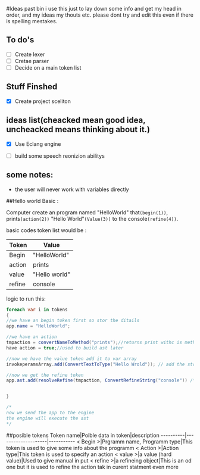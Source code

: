 #Ideas past bin
i use this just to lay down some info and get my head in order, and my ideas my thouts etc. please dont try and edit this even if there is spelling mestakes.

## To do's
- [ ] Create lexer
- [ ] Cretae parser
- [ ] Decide on a main token list

## Stuff Finshed
- [X] Create project sceliton

## ideas list(cheacked mean good idea, uncheacked means thinking about it.)
- [X] Use Eclang engine 
- [ ] build some speech reonizion abilitys


## some notes:
* the user will never work with variables directly

##Hello world
Basic :

Computer create an program named "HelloWorld" that`(begin(1))`, prints`(action(2))` "Hello World"`(Value(3))` to the console`(refine(4))`.

basic codes token list would be :

Token|Value
-----|-----
Begin|"HelloWorld"
action|prints
value|"Hello world"
refine|console

logic to run this:

```csharp
foreach var i in tokens
{
//we have an begin token first so stor the ditails
app.name = "HelloWorld";

//we have an action
tmpaction = convertNameToMethod("prints");//returns print withc is method in low level api
have action = true;//used to build ast later

//now we have the value token add it to var array
invokeperamsArray.add(ConvertTextToType("Hello Wrold")); // add the string "hello world"

//now we get the refine token
app.ast.add(resolveRefine(tmpaction, ConvertRefineString("console")) /* returns ConsoleWrite method to invoke in api */);


}

/* 
now we send the app to the engine
the engine will execute the ast
*/
```
##posible tokens
Token name|Poible data in token|description
----------|--------------------|-----------
< Begin >|Prgramm name, Programm type|This token is used to give some info about the programm
< Action >|Action type|This token is used to specify an action
< value >|a value (hard value)|Used to give manual in put
< refine >|a refineing object|This is an od one but it is used to refine the action tak in curent statment even more
